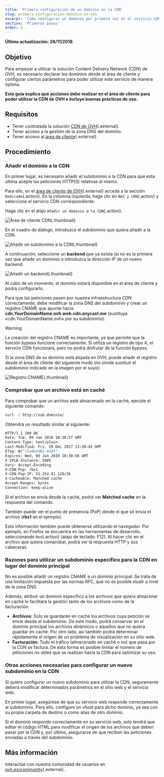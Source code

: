 ```yaml
---
title: 'Primera configuración de un dominio en la CDN'
slug: primera-configuracion-dominio-en-cdn
excerpt: 'Cómo configurar un dominio por primera vez en el servicio CDN de OVH'
section: 'Primeros pasos'
order: 2
---
```


**Última actualización: 26/11/2018**

## Objetivo

Para empezar a utilizar la solución Content Delivery Network (CDN) de OVH, es necesario declarar los dominios desde el área de cliente y configurar ciertos parámetros para poder utilizar este servicio de manera óptima.

**Esta guía explica qué acciones debe realizar en el área de cliente para poder utilizar la CDN de OVH e incluye buenas prácticas de uso.**


## Requisitos

- Tener contratada la solución [CDN de OVH](https://www.ovh.es/cdn/){.external}.
- Tener acceso a la gestión de la zona DNS del dominio.
- Tener acceso al [área de cliente](https://www.ovh.com/auth/?action=gotomanager){.external}.


## Procedimiento

### Añadir el dominio a la CDN

En primer lugar, es necesario añadir el subdominio a la CDN para que esta última acepte las peticiones HTTP(S) relativas al mismo.

Para ello, en el [área de cliente de OVH](https://www.ovh.com/auth/?action=gotomanager){.external} acceda a la sección `Dedicado`{.action}. En la columna izquierda, haga clic en `NAS y CDN`{.action} y seleccione el servicio CDN correspondiente.

Haga clic en el atajo `Añadir un dominio a la CDN`{.action}.

![Área de cliente CDN](images/cdn_customer_panel.png){.thumbnail}

En el cuadro de diálogo, introduzca el subdominio que quiera añadir a la CDN.

![Añadir un subdominio a la CDN](images/add_cdn_domain_step_1.png){.thumbnail}

A continuación, seleccione un **backend** que ya exista (si no es la primera vez que añade un dominio) o introduzca la dirección IP de un nuevo backend.

![Añadir un backend](images/add_cdn_domain_step_2.png){.thumbnail}


Al cabo de un momento, el dominio estará disponible en el área de cliente y podrá configurarlo.

Para que las peticiones pasen por nuestra infraestructura CDN correctamente, debe modificar la zona DNS del subdominio y crear un registro CNAME que apunte hacia **cdn.YourDomainName.ovh.web.cdn.anycast.me** (sustituya «cdn.YourDomainName.ovh» por su subdominio).


> [!warning]
>
> La creación del registro CNAME es importante, ya que permite que la función *bypass* funcione correctamente. Si utiliza un registro de tipo A, el servicio CDN funcionará, pero no podrá disfrutar de la función *bypass*.
>


Si la zona DNS de su dominio está alojada en OVH, puede añadir el registro desde el área de cliente del siguiente modo (no olvide sustituir el subdominio indicado en la imagen por el suyo):

![Registro CNAME](images/cname_field.png){.thumbnail}

 

### Comprobar que un archivo está en caché
Para comprobar que un archivo esté almacenado en la caché, ejecute el siguiente comando:

```sh
curl -I http://sub.dominio/
```

Obtendrá un resultado similar al siguiente:

```bash
HTTP/1.1 200 OK
Date: Tue, 09 Jan 2018 10:30:57 GMT
Content-Type: text/plain
Last-Modified: Fri, 29 Dec 2017 13:30:42 GMT
ETag: W/"(5a464382-4ddf"
Expires: Wed, 09 Jan 2019 10:30:58 GMT
X-IPLB-Instance: 5905
Vary: Accept-Encoding
X-CDN-Pop: rbx1
X-CDN-Pop-IP: 51.254.41.128/26
X-Cacheable: Matched cache
Accept-Ranges: bytes
Connection: keep-alive
```

Si el archivo se envía desde la caché, podrá ver **Matched cache** en la respuesta del comando.

También puede ver el punto de presencia (PoP) desde el que se envía el archivo (**rbx1** en el ejemplo).

Esta información también puede obtenerse utilizando el navegador. Por ejemplo, en Firefox se encuentra en las herramientas de desarrollo, seleccionando `Red`{.action} (atajo de teclado: F12). Al hacer clic en el archivo que quiera comprobar, podrá ver la respuesta HTTP y sus cabeceras.


### Razones para utilizar un subdominio específico para la CDN en lugar del dominio principal

No es posible añadir un registro CNAME a un dominio principal. Se trata de una limitación impuesta por las normas RFC, que no es posible eludir a nivel de la zona DNS.

Además, atribuir un dominio específico a los archivos que quiera almacenar en caché le facilitará la gestión tanto de los archivos como de la facturación:

- **Archivos:** Solo se guardarán en caché los archivos cuya petición se envíe desde el subdominio. De este modo, podrá conservar en el dominio principal los archivos dinámicos o aquellos que no quiera guardar en caché. Por otro lado, así también podrá determinar rápidamente el origen de un problema de visualización en su sitio web.
- **Facturación:** Todo el tráfico (almacenado en caché o no) que pasa por la CDN se factura. De esta forma es posible limitar el número de peticiones no útiles que se realizan hacia la CDN para optimizar su uso.


### Otras acciones necesarias para configurar un nuevo subdominio en la CDN

Si quiere configurar un nuevo subdominio para utilizar la CDN, seguramente deberá modificar determinados parámetros en el sitio web y el servicio web.

En primer lugar, asegúrese de que su servicio web responde correctamente al subdominio. Para ello, configure un *vhost* para dicho dominio, ya sea con su propia carpeta de destino o como alias de otro dominio.

Si el dominio responde correctamente en su servicio web, solo tendrá que editar el código HTML para modificar el origen de los archivos que deben pasar por la CDN y, por último, asegurarse de que reciben las peticiones enviadas a través del subdominio.

 
## Más información

Interactúe con nuestra comunidad de usuarios en [ovh.es/community](https://www.ovh.es/community/){.external}.